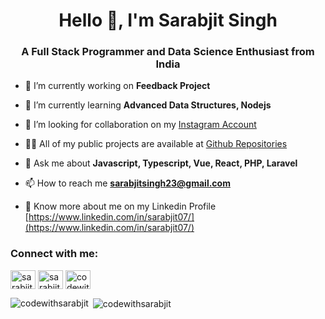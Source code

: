 <h1 align="center">Hello 👋, I'm Sarabjit Singh</h1>
<h3 align="center">A Full Stack Programmer and Data Science Enthusiast from India</h3>

- 🔭 I’m currently working on **Feedback Project**

- 🌱 I’m currently learning **Advanced Data Structures, Nodejs**

- 👯 I’m looking for collaboration on my [Instagram Account](https://www.instagram.com/codewithsarabjit/)

- 👨‍💻 All of my public projects are available at [Github Repositories](https://github.com/codewithsarabjit?tab=repositories)

- 💬 Ask me about **Javascript, Typescript, Vue, React, PHP, Laravel**

- 📫 How to reach me **sarabjitsingh23@gmail.com**

- 📄 Know more about me on my Linkedin Profile [https://www.linkedin.com/in/sarabjit07/](https://www.linkedin.com/in/sarabjit07/)

<h3 align="left">Connect with me:</h3>
<p align="left">
<a href="https://twitter.com/sarabjit07" target="blank"><img align="center" src="https://cdn.jsdelivr.net/npm/simple-icons@3.0.1/icons/twitter.svg" alt="sarabjit07" height="30" width="40" /></a>
<a href="https://linkedin.com/in/sarabjit07" target="blank"><img align="center" src="https://cdn.jsdelivr.net/npm/simple-icons@3.0.1/icons/linkedin.svg" alt="sarabjit07" height="30" width="40" /></a>
<a href="https://www.instagram.com/codewithsarabjit/" target="blank"><img align="center" src="https://cdn.jsdelivr.net/npm/simple-icons@3.0.1/icons/instagram.svg" alt="codewithsarabjit" height="30" width="40" /></a>
</p>


<p><img align="left" src="https://github-readme-stats.vercel.app/api/top-langs?username=codewithsarabjit&show_icons=true&locale=en&layout=compact" alt="codewithsarabjit" /></p>

<p>&nbsp;<img align="center" src="https://github-readme-stats.vercel.app/api?username=codewithsarabjit&show_icons=true&locale=en" alt="codewithsarabjit" /></p>
